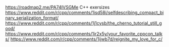 https://roadmap2.me/PA74IVSGMe C++ exersizes
https://www.reddit.com/r/cpp/comments/1isd58i/selfdescribing_compact_binary_serialization_format/ 
https://www.reddit.com/r/cpp/comments/1j1cysb/the_cherno_tutorial_still_good/
https://www.reddit.com/r/cpp/comments/1ir2x5y/your_favorite_cppcon_talks/
https://www.reddit.com/r/cpp/comments/1ijwb7d/reignite_my_love_for_c/
